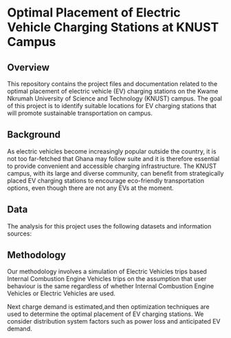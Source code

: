 # Optimal Placement of Electric Vehicle Charging Stations at KNUST Campus

## Overview

This repository contains the project files and documentation related to the optimal placement of electric vehicle (EV) charging stations on the Kwame Nkrumah University of Science and Technology (KNUST) campus. The goal of this project is to identify suitable locations for EV charging stations that will promote sustainable transportation on campus.

## Background

As electric vehicles become increasingly popular outside the country, it is not too far-fetched that Ghana may follow suite and it is therefore essential to provide convenient and accessible charging infrastructure. The KNUST campus, with its large and diverse community, can benefit from strategically placed EV charging stations to encourage eco-friendly transportation options, even though there are not any EVs at the moment.

## Data

The analysis for this project uses the following datasets and information sources:

## Methodology

Our methodology involves a simulation of Electric Vehicles trips based Internal Combustion Engine Vehicles trips on the assumption that user behaviour is the same regardless of whether Internal Combustion Engine Vehicles or Electric Vehicles are used.

Next charge demand is estimated,and then optimization techniques are used to determine the optimal placement of EV charging stations. We consider distribution system factors such as power loss and anticipated EV demand.


